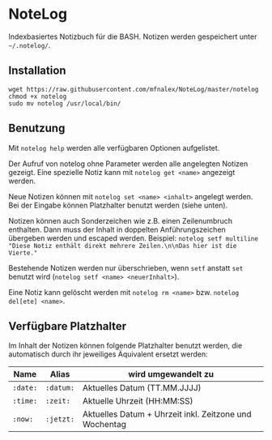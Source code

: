 # NoteLog
Indexbasiertes Notizbuch für die BASH. Notizen werden gespeichert unter ```~/.notelog/```.

## Installation
```
wget https://raw.githubusercontent.com/mfnalex/NoteLog/master/notelog
chmod +x notelog
sudo mv notelog /usr/local/bin/
```

## Benutzung
Mit ```notelog help``` werden alle verfügbaren Optionen aufgelistet.

Der Aufruf von notelog ohne Parameter werden alle angelegten Notizen gezeigt. Eine spezielle Notiz kann mit ```notelog get <name>``` angezeigt werden.

Neue Notizen können mit ```notelog set <name> <inhalt>``` angelegt werden. Bei der Eingabe können Platzhalter benutzt werden (siehe unten).

Notizen können auch Sonderzeichen wie z.B. einen Zeilenumbruch enthalten. Dann muss der Inhalt in doppelten Anführungszeichen übergeben werden und escaped werden. Beispiel: ```notelog setf multiline "Diese Notiz enthält direkt mehrere Zeilen.\n\nDas hier ist die Vierte."```

Bestehende Notizen werden nur überschrieben, wenn ```setf``` anstatt ```set``` benutzt wird (```notelog setf <name> <neuerInhalt>```).

Eine Notiz kann gelöscht werden mit ```notelog rm <name>``` bzw. ```notelog del[ete] <name>```.

## Verfügbare Platzhalter
Im Inhalt der Notizen können folgende Platzhalter benutzt werden, die automatisch durch ihr jeweiliges Äquivalent ersetzt werden:

| Name          | Alias         | wird umgewandelt zu                                      |
| ------------- |---------------| ---------------------------------------------------------|
| `:date:`      | `:datum:`     | Aktuelles Datum (TT.MM.JJJJ)                             |
| `:time:`      | `:zeit:`      | Aktuelle Uhrzeit (HH:MM:SS)                              |
| `:now:`       | `:jetzt:`     | Aktuelles Datum + Uhrzeit inkl. Zeitzone und Wochentag   |
